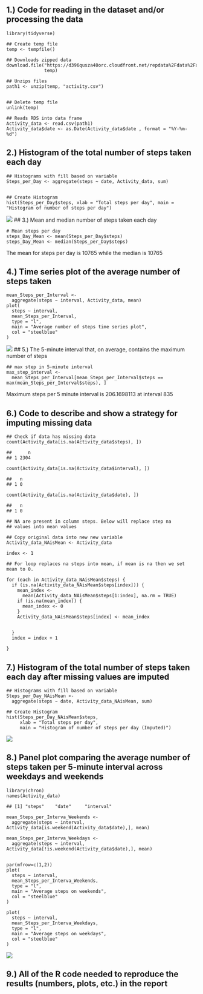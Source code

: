 1.) Code for reading in the dataset and/or processing the data
--------------------------------------------------------------

    library(tidyverse)

    ## Create temp file
    temp <- tempfile()

    ## Downloads zipped data
    download.file("https://d396qusza40orc.cloudfront.net/repdata%2Fdata%2Factivity.zip",
                  temp)

    ## Unzips files
    path1 <- unzip(temp, "activity.csv")


    ## Delete temp file
    unlink(temp)

    ## Reads RDS into data frame
    Activity_data <- read.csv(path1)
    Activity_data$date <- as.Date(Activity_data$date , format = "%Y-%m-%d")

2.) Histogram of the total number of steps taken each day
---------------------------------------------------------

    ## Histograms with fill based on variable
    Steps_per_Day <- aggregate(steps ~ date, Activity_data, sum)


    ## Create Histogram
    hist(Steps_per_Day$steps, xlab = "Total steps per day", main = "Histogram of number of steps per day")

![](Activity_Monitoring_data_files/figure-markdown_strict/unnamed-chunk-2-1.png)
\#\# 3.) Mean and median number of steps taken each day

    # Mean steps per day
    steps_Day_Mean <- mean(Steps_per_Day$steps)
    steps_Day_Mean <- median(Steps_per_Day$steps)

The mean for steps per day is 10765 while the median is 10765

4.) Time series plot of the average number of steps taken
---------------------------------------------------------

    mean_Steps_per_Interval <-
      aggregate(steps ~ interval, Activity_data, mean)
    plot(
      steps ~ interval,
      mean_Steps_per_Interval,
      type = "l",
      main = "Average number of steps time series plot",
      col = "steelblue"
    )

![](Activity_Monitoring_data_files/figure-markdown_strict/unnamed-chunk-4-1.png)
\#\# 5.) The 5-minute interval that, on average, contains the maximum
number of steps

    ## max step in 5-minute interval
    max_step_interval <-
      mean_Steps_per_Interval[mean_Steps_per_Interval$steps == max(mean_Steps_per_Interval$steps), ]

Maximum steps per 5 minute interval is 206.1698113 at interval 835

6.) Code to describe and show a strategy for imputing missing data
------------------------------------------------------------------

    ## Check if data has missing data
    count(Activity_data[is.na(Activity_data$steps), ])

    ##      n
    ## 1 2304

    count(Activity_data[is.na(Activity_data$interval), ])

    ##   n
    ## 1 0

    count(Activity_data[is.na(Activity_data$date), ])

    ##   n
    ## 1 0

    ## NA are present in column steps. Below will replace step na
    ## values into mean values

    ## Copy original data into new new variable
    Activity_data_NAisMean <- Activity_data

    index <- 1

    ## For loop replaces na steps into mean, if mean is na then we set mean to 0.

    for (each in Activity_data_NAisMean$steps) {
      if (is.na(Activity_data_NAisMean$steps[index])) {
        mean_index <-
          mean(Activity_data_NAisMean$steps[1:index], na.rm = TRUE)
        if (is.na(mean_index)) {
          mean_index <- 0
        }
        Activity_data_NAisMean$steps[index] <- mean_index
        
        
      }
      index = index + 1
      
    }

7.) Histogram of the total number of steps taken each day after missing values are imputed
------------------------------------------------------------------------------------------

    ## Histograms with fill based on variable
    Steps_per_Day_NAisMean <-
      aggregate(steps ~ date, Activity_data_NAisMean, sum)

    ## Create Histogram
    hist(Steps_per_Day_NAisMean$steps,
         xlab = "Total steps per day",
         main = "Histogram of number of steps per day (Imputed)")

![](Activity_Monitoring_data_files/figure-markdown_strict/unnamed-chunk-7-1.png)

8.) Panel plot comparing the average number of steps taken per 5-minute interval across weekdays and weekends
-------------------------------------------------------------------------------------------------------------

    library(chron)
    names(Activity_data)

    ## [1] "steps"    "date"     "interval"

    mean_Steps_per_Interva_Weekends <-
      aggregate(steps ~ interval, Activity_data[is.weekend(Activity_data$date),], mean)

    mean_Steps_per_Interva_Weekdays <-
      aggregate(steps ~ interval, Activity_data[!is.weekend(Activity_data$date),], mean)


    par(mfrow=c(1,2))
    plot(
      steps ~ interval,
      mean_Steps_per_Interva_Weekends,
      type = "l",
      main = "Average steps on weekends",
      col = "steelblue"
    )

    plot(
      steps ~ interval,
      mean_Steps_per_Interva_Weekdays,
      type = "l",
      main = "Average steps on weekdays",
      col = "steelblue"
    )

![](Activity_Monitoring_data_files/figure-markdown_strict/unnamed-chunk-8-1.png)

9.) All of the R code needed to reproduce the results (numbers, plots, etc.) in the report
------------------------------------------------------------------------------------------
